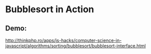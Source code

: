 # Bubblesort in Action

## Demo:

http://thinkphp.ro/apps/js-hacks/computer-science-in-javascript/algorithms/sorting/bubblesort/bubblesort-interface.html
